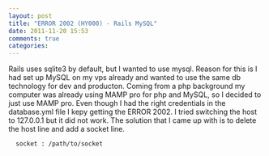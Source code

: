 ```yaml
---
layout: post
title: "ERROR 2002 (HY000) - Rails MySQL"
date: 2011-11-20 15:53
comments: true
categories: 
---
```


Rails uses sqlite3 by default, but I wanted to use mysql. Reason for this is I had set up MySQL on my vps already and wanted to use the same db technology for dev and producton. Coming from a php background my computer was already using MAMP pro for php and MySQL, so I decided to just use MAMP pro. Even though I had the right credentials in the database.yml file I kepy getting the ERROR 2002. I tried switching the host to 127.0.0.1 but it did not work. The solution that I came up with is to delete the host line and add a socket line.

```
  socket : /path/to/socket
```
